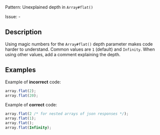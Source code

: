Pattern: Unexplained depth in `Array#flat()`

Issue: -

## Description

Using magic numbers for the `Array#flat()` depth parameter makes code harder to understand. Common values are `1` (default) and `Infinity`. When using other values, add a comment explaining the depth.

## Examples

Example of **incorrect** code:
```javascript
array.flat(2);
array.flat(20);
```

Example of **correct** code:
```javascript
array.flat(2 /* for nested arrays of json responses */);
array.flat(1);
array.flat();
array.flat(Infinity);
```